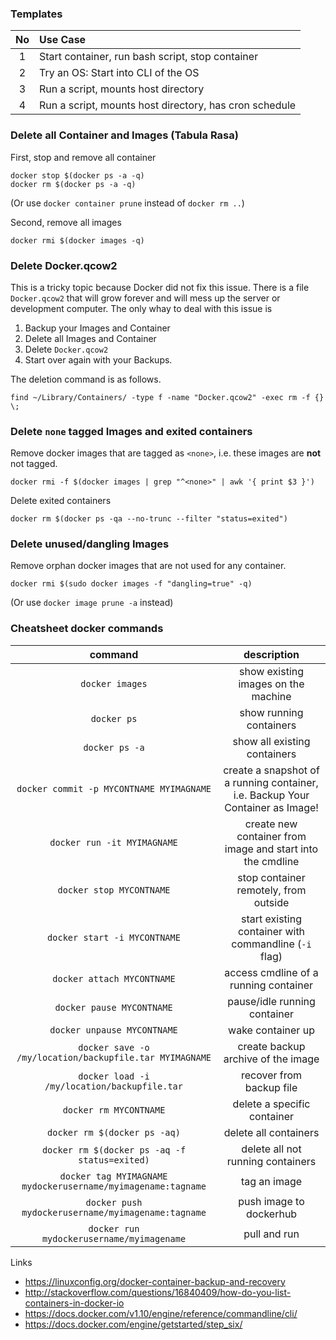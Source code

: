 
### Templates

| No | Use Case |
|:--:|:---------|
| 1  | Start container, run bash script, stop container |
| 2  | Try an OS: Start into CLI of the OS |
| 3  | Run a script, mounts host directory |
| 4  | Run a script, mounts host directory, has cron schedule |

### Delete all Container and Images (Tabula Rasa)
First, stop and remove all container

```
docker stop $(docker ps -a -q)
docker rm $(docker ps -a -q)
```
(Or use `docker container prune` instead of `docker rm ..`)

Second, remove all images

```
docker rmi $(docker images -q)
```


### Delete Docker.qcow2 
This is a tricky topic because Docker did not fix this issue.
There is a file `Docker.qcow2` that will grow forever and will mess up the server or development computer.
The only whay to deal with this issue is

1. Backup your Images and Container
2. Delete all Images and Container
3. Delete `Docker.qcow2`
4. Start over again with your Backups.

The deletion command is as follows.

```
find ~/Library/Containers/ -type f -name "Docker.qcow2" -exec rm -f {} \;
```

### Delete `none` tagged Images and exited containers
Remove docker images that are tagged as `<none>`, i.e. these images are **not** not tagged.

```
docker rmi -f $(docker images | grep "^<none>" | awk '{ print $3 }')
```

Delete exited containers

```
docker rm $(docker ps -qa --no-trunc --filter "status=exited")
```


### Delete unused/dangling Images
Remove orphan docker images that are not used for any container. 

```
docker rmi $(sudo docker images -f "dangling=true" -q)
```
(Or use `docker image prune -a` instead)



### Cheatsheet docker commands

| command | description |
|:-------:|:-----------:|
| `docker images` | show existing images on the machine |
| `docker ps` |  show running containers |
| `docker ps -a` |  show all existing containers |
| `docker commit -p MYCONTNAME MYIMAGNAME` | create a snapshot of a running container, i.e. Backup Your Container as Image! |
| `docker run -it MYIMAGNAME` |  create new container from image and start into the cmdline |
| `docker stop MYCONTNAME` | stop container remotely, from outside |
| `docker start -i MYCONTNAME` | start existing container with commandline (`-i` flag) |
| `docker attach MYCONTNAME` |  access cmdline of a running container |
| `docker pause MYCONTNAME` | pause/idle running container |
| `docker unpause MYCONTNAME` |  wake container up |
| `docker save -o /my/location/backupfile.tar MYIMAGNAME` |  create backup archive of the image |
| `docker load -i /my/location/backupfile.tar` |  recover from backup file |
| `docker rm MYCONTNAME` | delete a specific container |
| `docker rm $(docker ps -aq)` | delete all containers |
| `docker rm $(docker ps -aq -f status=exited)` | delete all not running containers |
| `docker tag MYIMAGNAME mydockerusername/myimagename:tagname` |  tag an image |
| `docker push mydockerusername/myimagename:tagname` |  push image to dockerhub |
| `docker run mydockerusername/myimagename` | pull and run |

Links

* https://linuxconfig.org/docker-container-backup-and-recovery
* http://stackoverflow.com/questions/16840409/how-do-you-list-containers-in-docker-io
* https://docs.docker.com/v1.10/engine/reference/commandline/cli/
* https://docs.docker.com/engine/getstarted/step_six/
 
